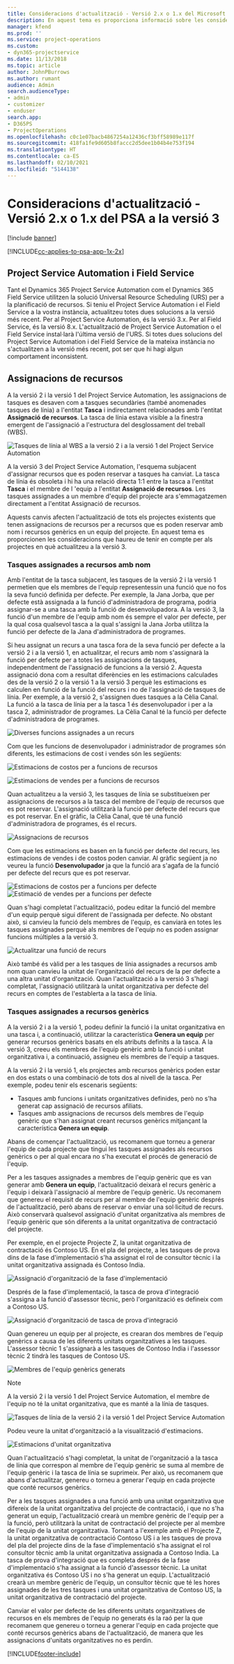 ```yaml
---
title: Consideracions d'actualització - Versió 2.x o 1.x del Microsoft Dynamics 365 Project Service Automation a la versió 3
description: En aquest tema es proporciona informació sobre les consideracions que heu de fer en actualitzar des de la versió 2.x o 1.x a la versió 3 del Project Service Automation.
manager: kfend
ms.prod: ''
ms.service: project-operations
ms.custom:
- dyn365-projectservice
ms.date: 11/13/2018
ms.topic: article
author: JohnPBurrows
ms.author: rumant
audience: Admin
search.audienceType:
- admin
- customizer
- enduser
search.app:
- D365PS
- ProjectOperations
ms.openlocfilehash: c0c1e07bacb4867254a12436cf3bff58989e117f
ms.sourcegitcommit: 418fa1fe9d605b8faccc2d5dee1b04b4e753f194
ms.translationtype: HT
ms.contentlocale: ca-ES
ms.lasthandoff: 02/10/2021
ms.locfileid: "5144138"
---
```

# <a name="upgrade-considerations---psa-version-2x-or-1x-to-version-3"></a>Consideracions d'actualització - Versió 2.x o 1.x del PSA a la versió 3

[!include [banner](../includes/psa-now-project-operations.md)]

[!INCLUDE[cc-applies-to-psa-app-1x-2x](../includes/cc-applies-to-psa-app-1x-2x.md)]

## <a name="project-service-automation-and-field-service"></a>Project Service Automation i Field Service
Tant el Dynamics 365 Project Service Automation com el Dynamics 365 Field Service utilitzen la solució Universal Resource Scheduling (URS) per a la planificació de recursos. Si teniu el Project Service Automation i el Field Service a la vostra instància, actualitzeu totes dues solucions a la versió més recent. Per al Project Service Automation, és la versió 3.x. Per al Field Service, és la versió 8.x. L'actualització de Project Service Automation o el Field Service instal·larà l'última versió de l'URS. Si totes dues solucions del Project Service Automation i del Field Service de la mateixa instància no s'actualitzen a la versió més recent, pot ser que hi hagi algun comportament inconsistent.

## <a name="resource-assignments"></a>Assignacions de recursos
A la versió 2 i la versió 1 del Project Service Automation, les assignacions de tasques es desaven com a tasques secundàries (també anomenades tasques de línia) a l'entitat **Tasca** i indirectament relacionades amb l'entitat **Assignació de recursos**. La tasca de línia estava visible a la finestra emergent de l'assignació a l'estructura del desglossament del treball (WBS).

![Tasques de línia al WBS a la versió 2 i a la versió 1 del Project Service Automation](media/upgrade-line-task-01.png)

A la versió 3 del Project Service Automation, l'esquema subjacent d'assignar recursos que es poden reservar a tasques ha canviat. La tasca de línia és obsoleta i hi ha una relació directa 1:1 entre la tasca a l'entitat **Tasca** i el membre de l 'equip a l'entitat **Assignació de recursos**. Les tasques assignades a un membre d'equip del projecte ara s'emmagatzemen directament a l'entitat Assignació de recursos.  

Aquests canvis afecten l'actualització de tots els projectes existents que tenen assignacions de recursos per a recursos que es poden reservar amb nom i recursos genèrics en un equip del projecte. En aquest tema es proporcionen les consideracions que haureu de tenir en compte per als projectes en què actualitzeu a la versió 3. 

### <a name="tasks-assigned-to-named-resources"></a>Tasques assignades a recursos amb nom
Amb l'entitat de la tasca subjacent, les tasques de la versió 2 i la versió 1 permetien que els membres de l'equip representessin una funció que no fos la seva funció definida per defecte. Per exemple, la Jana Jorba, que per defecte està assignada a la funció d'administradora de programa, podria assignar-se a una tasca amb la funció de desenvolupadora. A la versió 3, la funció d'un membre de l'equip amb nom és sempre el valor per defecte, per la qual cosa qualsevol tasca a la qual s'assigni la Jana Jorba utilitza la funció per defecte de la Jana d'administradora de programes.

Si heu assignat un recurs a una tasca fora de la seva funció per defecte a la versió 2 i a la versió 1, en actualitzar, el recurs amb nom s'assignarà la funció per defecte per a totes les assignacions de tasques, independentment de l'assignació de funcions a la versió 2. Aquesta assignació dona com a resultat diferències en les estimacions calculades des de la versió 2 o la versió 1 a la versió 3 perquè les estimacions es calculen en funció de la funció del recurs i no de l'assignació de tasques de línia. Per exemple, a la versió 2, s'assignen dues tasques a la Cèlia Canal. La funció a la tasca de línia per a la tasca 1 és desenvolupador i per a la tasca 2, administrador de programes. La Cèlia Canal té la funció per defecte d'administradora de programes.

![Diverses funcions assignades a un recurs](media/upgrade-multiple-roles-02.png)

Com que les funcions de desenvolupador i administrador de programes són diferents, les estimacions de cost i vendes són les següents:

![Estimacions de costos per a funcions de recursos](media/upggrade-cost-estimates-03.png)

![Estimacions de vendes per a funcions de recursos](media/upgrade-sales-estimates-04.png)

Quan actualitzeu a la versió 3, les tasques de línia se substitueixen per assignacions de recursos a la tasca del membre de l'equip de recursos que es pot reservar. L'assignació utilitzarà la funció per defecte del recurs que es pot reservar. En el gràfic, la Cèlia Canal, que té una funció d'administradora de programes, és el recurs.

![Assignacions de recursos](media/resource-assignment-v2-05.png)

Com que les estimacions es basen en la funció per defecte del recurs, les estimacions de vendes i de costos poden canviar. Al gràfic següent ja no veureu la funció **Desenvolupador** ja que la funció ara s'agafa de la funció per defecte del recurs que es pot reservar.

![Estimacions de costos per a funcions per defecte](media/resource-assignment-cost-estimate-06.png)
![Estimació de vendes per a funcions per defecte](media/resource-assignment-sales-estimate-07.png)

Quan s'hagi completat l'actualització, podeu editar la funció del membre d'un equip perquè sigui diferent de l'assignada per defecte. No obstant això, si canvieu la funció dels membres de l'equip, es canviarà en totes les tasques assignades perquè als membres de l'equip no es poden assignar funcions múltiples a la versió 3.

![Actualitzar una funció de recurs](media/resource-role-assignment-08.png)

Això també és vàlid per a les tasques de línia assignades a recursos amb nom quan canvieu la unitat de l'organització del recurs de la per defecte a una altra unitat d'organització. Quan l'actualització a la versió 3 s'hagi completat, l'assignació utilitzarà la unitat organitzativa per defecte del recurs en comptes de l'establerta a la tasca de línia.

### <a name="tasks-assigned-to-generic-resources"></a>Tasques assignades a recursos genèrics
A la versió 2 i a la versió 1, podeu definir la funció i la unitat organitzativa en una tasca i, a continuació, utilitzar la característica **Genera un equip** per generar recursos genèrics basats en els atributs definits a la tasca. A la versió 3, creeu els membres de l'equip genèric amb la funció i unitat organitzativa i, a continuació, assigneu els membres de l'equip a tasques.

A la versió 2 i la versió 1, els projectes amb recursos genèrics poden estar en dos estats o una combinació de tots dos al nivell de la tasca. Per exemple, podeu tenir els escenaris següents:

- Tasques amb funcions i unitats organitzatives definides, però no s'ha generat cap assignació de recursos afiliats.
- Tasques amb assignacions de recursos dels membres de l'equip genèric que s'han assignat creant recursos genèrics mitjançant la característica **Genera un equip**.

Abans de començar l'actualització, us recomanem que torneu a generar l'equip de cada projecte que tingui les tasques assignades als recursos genèrics o per al qual encara no s'ha executat el procés de generació de l'equip.

Per a les tasques assignades a membres de l'equip genèric que es van generar amb **Genera un equip**, l'actualització deixarà el recurs genèric a l'equip i deixarà l'assignació al membre de l'equip genèric. Us recomanem que genereu el requisit de recurs per al membre de l'equip genèric després de l'actualització, però abans de reservar o enviar una sol·licitud de recurs. Això conservarà qualsevol assignació d'unitat organitzativa als membres de l'equip genèric que són diferents a la unitat organitzativa de contractació del projecte.

Per exemple, en el projecte Projecte Z, la unitat organitzativa de contractació és Contoso US. En el pla del projecte, a les tasques de prova dins de la fase d'implementació s'ha assignat el rol de consultor tècnic i la unitat organitzativa assignada és Contoso India.

![Assignació d'organització de la fase d'implementació](media/org-unit-assignment-09.png)

Després de la fase d'implementació, la tasca de prova d'integració s'assigna a la funció d'assessor tècnic, però l'organització es defineix com a Contoso US.  

![Assignació d'organització de tasca de prova d'integració](media/org-unit-generate-team-10.png)

Quan genereu un equip per al projecte, es crearan dos membres de l'equip genèrics a causa de les diferents unitats organitzatives a les tasques. L'assessor tècnic 1 s'assignarà a les tasques de Contoso India i l'assessor tècnic 2 tindrà les tasques de Contoso US.  

![Membres de l'equip genèrics generats](media/org-unit-assignments-multiple-resources-11.png)

> [!NOTE]
> A la versió 2 i la versió 1 del Project Service Automation, el membre de l'equip no té la unitat organitzativa, que es manté a la línia de tasques.

![Tasques de línia de la versió 2 i la versió 1 del Project Service Automation](media/line-tasks-12.png)

Podeu veure la unitat d'organització a la visualització d'estimacions. 

![Estimacions d'unitat organitzativa](media/org-unit-estimates-view-13.png)
 
Quan l'actualització s'hagi completat, la unitat de l'organització a la tasca de línia que correspon al membre de l'equip genèric se suma al membre de l'equip genèric i la tasca de línia se suprimeix. Per això, us recomanem que abans d'actualitzar, genereu o torneu a generar l'equip en cada projecte que conté recursos genèrics.

Per a les tasques assignades a una funció amb una unitat organitzativa que difereix de la unitat organitzativa del projecte de contractació, i que no s'ha generat un equip, l'actualització crearà un membre genèric de l'equip per a la funció, però utilitzarà la unitat de contractació del projecte per al membre de l'equip de la unitat organitzativa. Tornant a l'exemple amb el Projecte Z, la unitat organitzativa de contractació Contoso US i a les tasques de prova del pla del projecte dins de la fase d'implementació s'ha assignat el rol consultor tècnic amb la unitat organitzativa assignada a Contoso India. La tasca de prova d'integració que es completa després de la fase d'implementació s'ha assignat a la funció d'assessor tècnic. La unitat organitzativa és Contoso US i no s'ha generat un equip. L'actualització crearà un membre genèric de l'equip, un consultor tècnic que té les hores assignades de les tres tasques i una unitat organitzativa de Contoso US, la unitat organitzativa de contractació del projecte.   
 
Canviar el valor per defecte de les diferents unitats organitzatives de recursos en els membres de l'equip no generats és la raó per la que recomanem que genereu o torneu a generar l'equip en cada projecte que conté recursos genèrics abans de l'actualització, de manera que les assignacions d'unitats organitzatives no es perdin.



[!INCLUDE[footer-include](../includes/footer-banner.md)]
